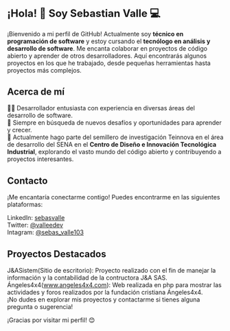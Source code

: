 <h1 style="font-size: 24px;">¡Hola! 👋 Soy Sebastian Valle 💻</h1>

¡Bienvenido a mi perfil de GitHub! Actualmente soy **técnico en programación de software** y estoy cursando el **tecnólogo en análisis y
desarrollo de software**. Me encanta colaborar en proyectos de código abierto y aprender de otros desarrolladores. 
Aquí encontrarás algunos proyectos en los que he trabajado, desde pequeñas herramientas hasta proyectos más complejos.

## Acerca de mí
👨‍💻 Desarrollador entusiasta con experiencia en diversas áreas del desarrollo de software.   
🌱 Siempre en búsqueda de nuevos desafíos y oportunidades para aprender y crecer.    
🔭 Actualmente hago parte del semillero de investigación Teinnova en el área de desarrollo del SENA en el **Centro de Diseño e Innovación Tecnológica Industrial**,
explorando el vasto mundo del código abierto y contribuyendo a proyectos interesantes.

## Contacto
¡Me encantaría conectarme contigo! Puedes encontrarme en las siguientes plataformas:   

LinkedIn: [sebasvalle](https://www.linkedin.com/in/sebasvalle/)   
Twitter: [@valleedev](https://twitter.com/ValleeDev)   
Intagram: [@sebas_valle103](https://www.instagram.com/sebas_valle103?igsh=MTZja2x5b2pjazhyYw==)   

## Proyectos Destacados
J&ASistem(Sitio de escritorio): Proyecto realizado con el fin de manejar la información y la contabilidad de la contructora J&A SAS.   
Ángeles4x4(www.angeles4x4.com): Web realizada en php para mostrar las actividades y foros realizados por la fundación cristiana Ángeles4x4.   
¡No dudes en explorar mis proyectos y contactarme si tienes alguna pregunta o sugerencia!

¡Gracias por visitar mi perfil! 😊
